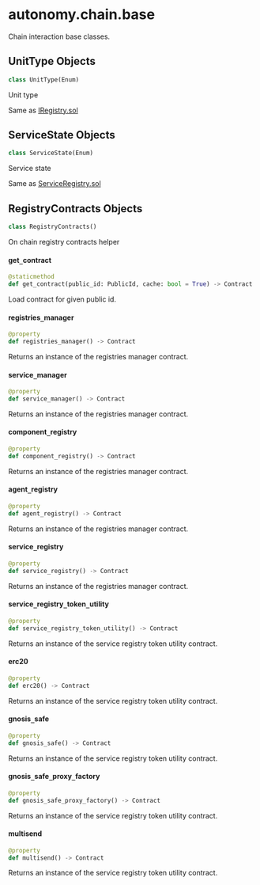 <a id="autonomy.chain.base"></a>

# autonomy.chain.base

Chain interaction base classes.

<a id="autonomy.chain.base.UnitType"></a>

## UnitType Objects

```python
class UnitType(Enum)
```

Unit type

Same as [IRegistry.sol](https://github.com/valory-xyz/autonolas-registries/blob/main/contracts/interfaces/IRegistry.sol)

<a id="autonomy.chain.base.ServiceState"></a>

## ServiceState Objects

```python
class ServiceState(Enum)
```

Service state

Same as [ServiceRegistry.sol](https://github.com/valory-xyz/autonolas-registries/blob/main/contracts/ServiceRegistry.sol)

<a id="autonomy.chain.base.RegistryContracts"></a>

## RegistryContracts Objects

```python
class RegistryContracts()
```

On chain registry contracts helper

<a id="autonomy.chain.base.RegistryContracts.get_contract"></a>

#### get`_`contract

```python
@staticmethod
def get_contract(public_id: PublicId, cache: bool = True) -> Contract
```

Load contract for given public id.

<a id="autonomy.chain.base.RegistryContracts.registries_manager"></a>

#### registries`_`manager

```python
@property
def registries_manager() -> Contract
```

Returns an instance of the registries manager contract.

<a id="autonomy.chain.base.RegistryContracts.service_manager"></a>

#### service`_`manager

```python
@property
def service_manager() -> Contract
```

Returns an instance of the registries manager contract.

<a id="autonomy.chain.base.RegistryContracts.component_registry"></a>

#### component`_`registry

```python
@property
def component_registry() -> Contract
```

Returns an instance of the registries manager contract.

<a id="autonomy.chain.base.RegistryContracts.agent_registry"></a>

#### agent`_`registry

```python
@property
def agent_registry() -> Contract
```

Returns an instance of the registries manager contract.

<a id="autonomy.chain.base.RegistryContracts.service_registry"></a>

#### service`_`registry

```python
@property
def service_registry() -> Contract
```

Returns an instance of the registries manager contract.

<a id="autonomy.chain.base.RegistryContracts.service_registry_token_utility"></a>

#### service`_`registry`_`token`_`utility

```python
@property
def service_registry_token_utility() -> Contract
```

Returns an instance of the service registry token utility contract.

<a id="autonomy.chain.base.RegistryContracts.erc20"></a>

#### erc20

```python
@property
def erc20() -> Contract
```

Returns an instance of the service registry token utility contract.

<a id="autonomy.chain.base.RegistryContracts.gnosis_safe"></a>

#### gnosis`_`safe

```python
@property
def gnosis_safe() -> Contract
```

Returns an instance of the service registry token utility contract.

<a id="autonomy.chain.base.RegistryContracts.gnosis_safe_proxy_factory"></a>

#### gnosis`_`safe`_`proxy`_`factory

```python
@property
def gnosis_safe_proxy_factory() -> Contract
```

Returns an instance of the service registry token utility contract.

<a id="autonomy.chain.base.RegistryContracts.multisend"></a>

#### multisend

```python
@property
def multisend() -> Contract
```

Returns an instance of the service registry token utility contract.

